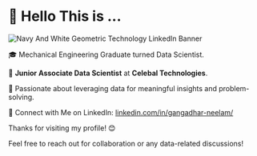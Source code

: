 # 👋 Hello This is ...
![Navy And White Geometric Technology  LinkedIn Banner](https://github.com/GangadharNeelam/GangadharNeelam/assets/93145713/18c6e889-7b48-43da-b261-79e9f44fece6)

🎓 Mechanical Engineering Graduate turned Data Scientist.

🏢 **Junior Associate Data Scientist** at **Celebal Technologies**.

👀 Passionate about leveraging data for meaningful insights and problem-solving.

🔗 Connect with Me on LinkedIn: [linkedin.com/in/gangadhar-neelam/](https://www.linkedin.com/in/gangadhar-neelam/)

Thanks for visiting my profile! 😊

Feel free to reach out for collaboration or any data-related discussions!
